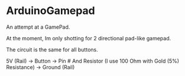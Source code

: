 # ArduinoGamepad

An attempt at a GamePad.

At the moment, Im only shotting for 2 directional pad-like gamepad.

The circuit is the same for all buttons.

5V (Rail) -> Button -> Pin # And Resistor (I use 100 Ohm with Gold (5%) Resistance) -> Ground (Rail)
